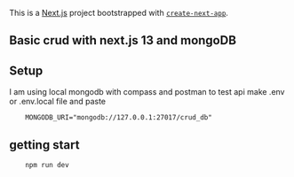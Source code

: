 This is a [Next.js](https://nextjs.org/) project bootstrapped with [`create-next-app`](https://github.com/vercel/next.js/tree/canary/packages/create-next-app).

## Basic crud with next.js 13 and mongoDB


## Setup

I am using local mongodb with compass
and postman to test api
make .env or .env.local file and paste 
```text
    MONGODB_URI="mongodb://127.0.0.1:27017/crud_db"
```

 ## getting start

```text
    npm run dev
```
